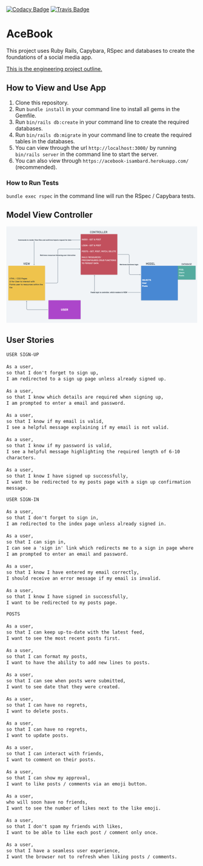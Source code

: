 [![Codacy Badge](https://api.codacy.com/project/badge/Grade/f151d00627cb43ad87d85c970d3baf63)](https://www.codacy.com/app/Hannah-Frost/acebook-Isambard?utm_source=github.com&amp;utm_medium=referral&amp;utm_content=Hannah-Frost/acebook-Isambard&amp;utm_campaign=Badge_Grade) [![Travis Badge](https://img.shields.io/travis/com/Hannah-Frost/acebook-Isambard/master.svg)](https://travis-ci.com/Hannah-Frost/acebook-Isambard)

# AceBook

  This project uses Ruby Rails, Capybara, RSpec and databases to create the foundations of a social media app.


  [This is the engineering project outline.](https://github.com/makersacademy/course/tree/master/engineering_projects/rails)


## How to View and Use App

1. Clone this repository.
2. Run `bundle install` in your command line to install all gems in the Gemfile.
3. Run `bin/rails db:create` in your command line to create the required databases.
4. Run `bin/rails db:migrate` in your command line to create the required tables in the databases.
5. You can view through the url `http://localhost:3000/` by running `bin/rails server` in the command line to start the server.
6. You can also view through `https://acebook-isambard.herokuapp.com/` (recommended).

### How to Run Tests

`bundle exec rspec` in the command line will run the RSpec / Capybara tests.

## Model View Controller
![alt text](https://github.com/Hannah-Frost/acebook-Isambard/blob/master/MVC.png)


## User Stories
```
USER SIGN-UP

As a user,
so that I don't forget to sign up,
I am redirected to a sign up page unless already signed up.

As a user,
so that I know which details are required when signing up,
I am prompted to enter a email and password.

As a user,
so that I know if my email is valid,
I see a helpful message explaining if my email is not valid.

As a user,
so that I know if my password is valid,
I see a helpful message highlighting the required length of 6-10 characters.

As a user,
so that I know I have signed up successfully,
I want to be redirected to my posts page with a sign up confirmation message.
```

```
USER SIGN-IN

As a user,
so that I don't forget to sign in,
I am redirected to the index page unless already signed in.

As a user,
so that I can sign in,
I can see a 'sign in' link which redirects me to a sign in page where I am prompted to enter an email and password.

As a user,
so that I know I have entered my email correctly,
I should receive an error message if my email is invalid.

As a user,
so that I know I have signed in successfully,
I want to be redirected to my posts page.
```

```
POSTS

As a user, 
so that I can keep up-to-date with the latest feed, 
I want to see the most recent posts first.

As a user, 
so that I can format my posts, 
I want to have the ability to add new lines to posts.

As a user, 
so that I can see when posts were submitted, 
I want to see date that they were created.

As a user, 
so that I can have no regrets, 
I want to delete posts.

As a user, 
so that I can have no regrets, 
I want to update posts.

As a user, 
so that I can interact with friends, 
I want to comment on their posts.

As a user, 
so that I can show my approval, 
I want to like posts / comments via an emoji button.

As a user, 
who will soon have no friends, 
I want to see the number of likes next to the like emoji.

As a user, 
so that I don't spam my friends with likes, 
I want to be able to like each post / comment only once.

As a user, 
so that I have a seamless user experience, 
I want the browser not to refresh when liking posts / comments.
```
